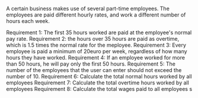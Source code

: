 A certain business makes use of several part-time employees. The employees are paid different hourly rates, and work a different number of hours each week.


Requirement 1: The first 35 hours worked are paid at the employee's normal pay rate.
Requirement 2: the hours over 35 hours are paid as overtime, which is 1.5 times the normal rate for the meployee.
Requirement 3: Every employee is paid a minimum of 20euro per week, regardless of how many hours they have worked.
Requirement 4: If an employee worked for more than 50 hours, he will pay only the first 50 hours. 
Requirement 5: The number of the employees that the user can enter should not exceed the number of 10.
Requirement 6: Calculate the total normal hours worked by all employees
Requirement 7: Calculate the total overtime hours worked by all employees
Requirement 8: Calculate the total wages paid to all employees
s
